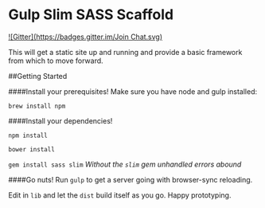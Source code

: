 # Gulp Slim SASS Scaffold
[![Gitter](https://badges.gitter.im/Join Chat.svg)](https://gitter.im/paulnorthup/gulp-proto?utm_source=badge&utm_medium=badge&utm_campaign=pr-badge&utm_content=badge)

 This will get a static site up and running and provide a basic framework from which to move forward.

##Getting Started

####Install your prerequisites!
Make sure you have node and gulp installed:

`brew install npm`

####Install your dependencies!

`npm install`

`bower install`

`gem install sass slim` *Without the `slim` gem unhandled errors abound*

####Go nuts!
Run `gulp` to get a server going with browser-sync reloading.

Edit in `lib` and let the `dist` build itself as you go. Happy prototyping.

